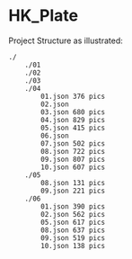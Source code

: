 # HK_Plate

Project Structure as illustrated:

    ./
        ./01
        ./02
        ./03
        ./04
            01.json 376 pics
            02.json
            03.json 680 pics
            04.json 829 pics
            05.json 415 pics
            06.json
            07.json 502 pics
            08.json 722 pics
            09.json 807 pics
            10.json 607 pics
        ./05
            08.json 131 pics
            09.json 221 pics
        ./06
            01.json 390 pics
            02.json 562 pics
            05.json 617 pics
            08.json 637 pics
            09.json 519 pics
            10.json 138 pics

